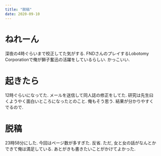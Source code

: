 ```yaml
---
title: "脱稿"
date: 2020-09-10
---
```


# ねれーん
深夜の4時ぐらいまで校正してた気がする. FNDさんのプレイするLobotomy Corporationで俺が獅子奮迅の活躍をしているらしい. かっこいい.

# 起きたら
12時ぐらいになってた. メールを送信して同人誌の修正をしてた. 研究は先生曰くようやく面白いところになったとのこと. 俺もそう思う. 結果が分かりやすくでるので.

# 脱稿
23時58分にした. 今回はページ数が多すぎた. 反省. ただ, 女と女の話がなんとかできて俺は満足している. あとがきも書きたいことがかけてよかった.